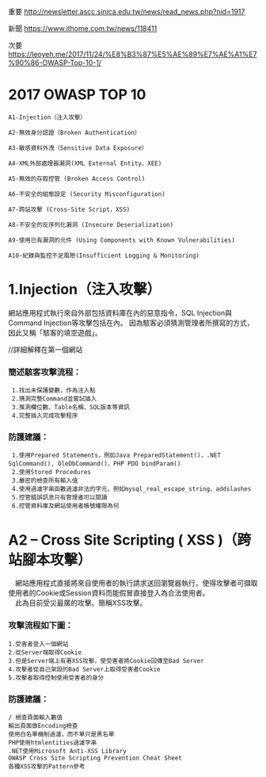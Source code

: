 重要
http://newsletter.ascc.sinica.edu.tw/news/read_news.php?nid=1917

新聞
https://www.ithome.com.tw/news/118411

次要
https://leoyeh.me/2017/11/24/%E8%B3%87%E5%AE%89%E7%AE%A1%E7%90%86-OWASP-Top-10-1/

# 2017 OWASP TOP 10 
```
A1-Injection（注入攻擊）

A2-無效身分認證（Broken Authentication）

A3-敏感資料外洩（Sensitive Data Exposure）

A4-XML外部處理器漏洞(XML External Entity，XEE)

A5-無效的存取控管 (Broken Access Control)

A6-不安全的組態設定 (Security Misconfiguration)

A7-跨站攻擊 (Cross-Site Script，XSS)

A8-不安全的反序列化漏洞 (Insecure Deserialization)

A9-使用已有漏洞的元件 (Using Components with Known Vulnerabilities)

A10-紀錄與監控不足風險(Insufficient Logging & Monitoring)
```

# 1.Injection（注入攻擊）
  網站應用程式執行來自外部包括資料庫在內的惡意指令，SQL Injection與Command Injection等攻擊包括在內。
  因為駭客必須猜測管理者所撰寫的方式，因此又稱「駭客的填空遊戲」。
  
  //詳細解釋在第一個網站
  
  ### 簡述駭客攻擊流程：
   ```
    1.找出未保護變數，作為注入點
    2.猜測完整Command並嘗試插入
    3.推測欄位數、Table名稱、SQL版本等資訊
    4.完整插入完成攻擊程序 
   ```
   
### 防護建議：
  ```
   1.使用Prepared Statements，例如Java PreparedStatement()，.NET SqlCommand(), OleDbCommand()，PHP PDO bindParam()
   2.使用Stored Procedures
   3.嚴密的檢查所有輸入值
   4.使用過濾字串函數過濾非法的字元，例如mysql_real_escape_string、addslashes
   5.控管錯誤訊息只有管理者可以閱讀
   6.控管資料庫及網站使用者帳號權限為何
  ```
  
  
 # A2 – Cross Site Scripting ( XSS )（跨站腳本攻擊） 
 
　網站應用程式直接將來自使用者的執行請求送回瀏覽器執行，使得攻擊者可擷取使用者的Cookie或Session資料而能假冒直接登入為合法使用者。  
　此為目前受災最廣的攻擊。簡稱XSS攻擊。
 
### 攻擊流程如下圖：
```
1.受害者登入一個網站
2.從Server端取得Cookie
3.但是Server端上有著XSS攻擊，使受害者將Cookie回傳至Bad Server
4.攻擊者從自己架設的Bad Server上取得受害者Cookie
5.攻擊者取得控制使用受害者的身分
```

### 防護建議：
```
/ 檢查頁面輸入數值
輸出頁面做Encoding檢查
使用白名單機制過濾，而不單只是黑名單
PHP使用htmlentities過濾字串
.NET使用Microsoft Anti-XSS Library
OWASP Cross Site Scripting Prevention Cheat Sheet
各種XSS攻擊的Pattern參考 
```







